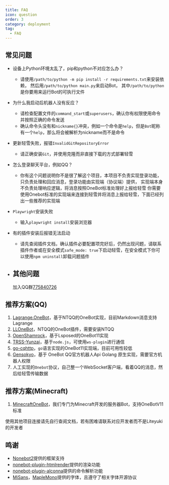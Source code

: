 ```yaml
---
title: FAQ
icon: question
order: 3
category: deployment
tag:
  - FAQ
---
```


## **常见问题**

- 设备上Python环境太乱了，pip和python不对应怎么办？
    - 请使用`/path/to/python -m pip install -r requirements.txt`来安装依赖，
      然后用`/path/to/python main.py`来启动Bot，
      其中`/path/to/python`是你要用来运行Bot的可执行文件

- 为什么我启动后机器人没有反应？
    - 请检查配置文件的`command_start`或`superusers`，确认你有权限使用命令并按照正确的命令发送
    - 确认命令头没有和`nickname{}`冲突，例如一个命令是`help`，但是`Bot`昵称有一个`help`，那么将会被解析为nickname而不是命令

- 更新轻雪失败，报错`InvalidGitRepositoryError`
    - 请正确安装`Git`，并使用克隆而非直接下载的方式部署轻雪

- 怎么登录聊天平台，例如QQ？
    - 你有这个问题说明你不是很了解这个项目，本项目不负责实现登录功能，只负责处理和回应消息，登录功能由实现端（协议端）提供，
      实现端本身不负责处理响应逻辑，将消息按照OneBot标准处理好上报给轻雪
      你需要使用Onebot标准的实现端来连接到轻雪并将消息上报给轻雪，下面已经列出一些推荐的实现端
- `Playwright`安装失败
    - 输入`playwright install`安装浏览器
- 有的插件安装后报错无法启动
    - 请先查阅插件文档，确认插件必要配置项完好后，仍然出现问题，请联系插件作者或在安全模式`safe_mode: true`下启动轻雪，在安全模式下你可以使用`npm uninstall`卸载问题插件
- 其他问题
    -
    加入QQ群[775840726](http://qm.qq.com/cgi-bin/qm/qr?_wv=1027&k=SzmDYbfR6jY94o9KFNon7AwelRyI6M_u&authKey=ygeBdEmdFNyCWuNR4w0M1M8%2B5oDg7k%2FDfN0tzBkYcnbB%2FGHNnlVEnCIGbdftsnn7&noverify=0&group_code=775840726)

## **推荐方案(QQ)**

1. [Lagrange.OneBot](https://github.com/KonataDev/Lagrange.Core)，基于NTQQ的OneBot实现，目前Markdown消息支持Lagrange
2. [LLOneBot](https://github.com/LLOneBot/LLOneBot)，NTQQ的OneBot插件，需要安装NTQQ
3. [OpenShamrock](https://github.com/whitechi73/OpenShamrock)，基于Lsposed的OneBot11实现
4. [TRSS-Yunzai](https://github.com/TimeRainStarSky/Yunzai)，基于`node.js`，可使用`ws-plugin`进行通信
5. [go-cqhttp](https://github.com/Mrs4s/go-cqhttp)，`go`语言实现的OneBot11实现端，目前可用性较低
6. [Gensokyo](https://github.com/Hoshinonyaruko/Gensokyo)，基于 OneBot QQ官方机器人Api Golang 原生实现，需要官方机器人权限
7. 人工实现的`Onebot`协议，自己整一个WebSocket客户端，看着QQ的消息，然后给轻雪传输数据

## **推荐方案(Minecraft)**

1. [MinecraftOneBot](https://github.com/snowykami/MinecraftOnebot)，我们专门为Minecraft开发的服务器Bot，支持OneBotV11标准

使用其他项目连接请先自行查阅文档，若有困难请联系对应开发者而不是Liteyuki的开发者

## **鸣谢**

- [Nonebot2](https://nonebot.dev)提供的框架支持
- [nonebot-plugin-htmlrender](https://github.com/kexue-z/nonebot-plugin-htmlrender/tree/master)提供的渲染功能
- [nonebot-plugin-alconna](https://github.com/ArcletProject/nonebot-plugin-alconna)提供的命令解析功能
- [MiSans](https://hyperos.mi.com/font/zh/)，[MapleMono](https://gitee.com/mirrors/Maple-Mono)提供的字体，且遵守了相关字体开源协议
